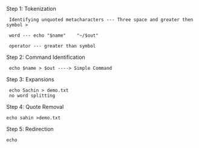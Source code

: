Step 1: Tokenization

     Identifying unquoted metacharacters --- Three space and greater then symbol >

     word --- echo "$name"    "~/$out"

     operator --- greater than symbol

 Step 2: Command Identification 
     
     echo $name > $out ----> Simple Command
 
 Step 3: Expansions
     
     echo Sachin > demo.txt
     no word splitting 
 
 Step 4: Quote Removal
    
    echo sahin >demo.txt

 Step 5: Redirection
    
    echo 
